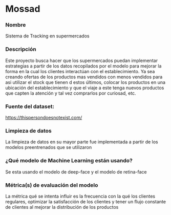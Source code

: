# Mossad

### Nombre

Sistema de Tracking en supermercados

### Descripción

Este proyecto busca hacer que los supermercados puedan implementar estrategias a partir de los datos recopilados por el modelo para mejorar la forma en la cual los clientes interactúan con el establecimiento. Ya sea creando ofertas de los productos mas vendidos con menos vendidos para asi utilizar el stock que tienen d estos últimos, colocar los productos en una ubicación del establecimiento y que el viaje a este tenga nuevos productos que capten la atención y tal vez comprarlos por curiosad, etc.

### Fuente del dataset:

https://thispersondoesnotexist.com/

### Limpieza de datos

La limpieza de datos en su mayor parte fue implementada a partir de los modelos preentrenados que se utilizaron

### ¿Qué modelo de Machine Learning están usando?

Se esta usando el modelo de deep-face y el modelo de retina-face

### Métrica(s) de evaluación del modelo

La métrica qué se intenta influir es la frecuencia con la qué los clientes regulares, optimizar la satisfacción de los
clientes y tener un flujo constante de clientes al mejorar la distribución de los
productos
